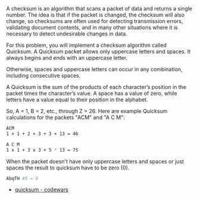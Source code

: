 A checksum is an algorithm that scans a packet of data and returns a single number. The idea is that if the packet is changed, the checksum will also change, so checksums are often used for detecting transmission errors, validating document contents, and in many other situations where it is necessary to detect undesirable changes in data.

For this problem, you will implement a checksum algorithm called Quicksum. A Quicksum packet allows only uppercase letters and spaces. It always begins and ends with an uppercase letter.

Otherwise, spaces and uppercase letters can occur in any combination, including consecutive spaces.

A Quicksum is the sum of the products of each character’s position in the packet times the character’s value. A space has a value of zero, while letters have a value equal to their position in the alphabet.

So, A = 1, B = 2, etc., through Z = 26. Here are example Quicksum calculations for the packets "ACM" and "A C M":
```bash
ACM
1 × 1 + 2 × 3 + 3 × 13 = 46 

A C M
1 x 1 + 3 x 3 + 5 * 13 = 75
```
When the packet doesn't have only uppercase letters and spaces or just spaces the result to quicksum have to be zero (0).

```bash
AbqTH #5 = 0
```

 - [quicksum - codewars](https://www.codewars.com/kata/569924899aa8541eb200003f/train/javascript)